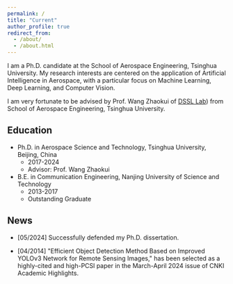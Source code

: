 ```yaml
---
permalink: /
title: "Current"
author_profile: true
redirect_from: 
  - /about/
  - /about.html
---
```


I am a Ph.D. candidate at the School of Aerospace Engineering, Tsinghua University. My research interests are centered on the application of Artificial Intelligence in Aerospace, with a particular focus on Machine Learning, Deep Learning, and Computer Vision.

I am very fortunate to be advised by Prof. Wang Zhaokui of [DSSL Lab](http://www.dssllab.com/)) from School of Aerospace Engineering, Tsinghua University. 


## Education
* Ph.D. in Aerospace Science and Technology, Tsinghua University, Beijing, China
    * 2017-2024
    * Advisor: Prof. Wang Zhaokui
* B.E. in Communication Engineering, Nanjing University of Science and Technology
    * 2013-2017
    * Outstanding Graduate



## News
- [05/2024] Successfully defended my Ph.D. dissertation.

- [04/2014] "Efficient Object Detection Method Based on Improved YOLOv3 Network for Remote Sensing Images," has been selected as a highly-cited and high-PCSl paper in the March-April 2024 issue of CNKI Academic Highlights.





